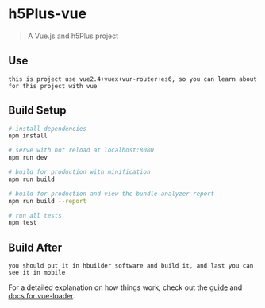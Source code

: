 # h5Plus-vue

> A Vue.js and h5Plus project

## Use
```base
this is project use vue2.4+vuex+vur-router+es6, so you can learn about for this project with vue
```

## Build Setup

``` bash
# install dependencies
npm install

# serve with hot reload at localhost:8080
npm run dev

# build for production with minification
npm run build

# build for production and view the bundle analyzer report
npm run build --report

# run all tests
npm test
```

## Build After

``` base
you should put it in hbuilder software and build it, and last you can see it in mobile
```

For a detailed explanation on how things work, check out the [guide](http://vuejs-templates.github.io/webpack/) and [docs for vue-loader](http://vuejs.github.io/vue-loader).
